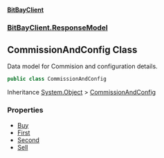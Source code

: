 #### [BitBayClient](./index.md 'index')
### [BitBayClient.ResponseModel](./BitBayClient-ResponseModel.md 'BitBayClient.ResponseModel')
## CommissionAndConfig Class
Data model for Commision and configuration details.  
```csharp
public class CommissionAndConfig
```
Inheritance [System.Object](https://docs.microsoft.com/en-us/dotnet/api/System.Object 'System.Object') &gt; [CommissionAndConfig](./BitBayClient-ResponseModel-CommissionAndConfig.md 'BitBayClient.ResponseModel.CommissionAndConfig')  
### Properties
- [Buy](./BitBayClient-ResponseModel-CommissionAndConfig-Buy.md 'BitBayClient.ResponseModel.CommissionAndConfig.Buy')
- [First](./BitBayClient-ResponseModel-CommissionAndConfig-First.md 'BitBayClient.ResponseModel.CommissionAndConfig.First')
- [Second](./BitBayClient-ResponseModel-CommissionAndConfig-Second.md 'BitBayClient.ResponseModel.CommissionAndConfig.Second')
- [Sell](./BitBayClient-ResponseModel-CommissionAndConfig-Sell.md 'BitBayClient.ResponseModel.CommissionAndConfig.Sell')
